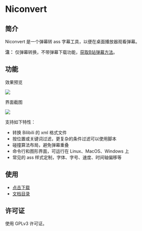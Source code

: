 Niconvert
=========

简介
----

Niconvert 是一个弹幕转 ass 字幕工具，以便在桌面播放器观看弹幕。

**注：** 仅弹幕转换，不带弹幕下载功能，[获取B站弹幕方法][getxml]。

功能
----

效果预览

[![](https://raw.githubusercontent.com/muzuiget/niconvert/master/docs/images/preview.jpg)](https://raw.githubusercontent.com/muzuiget/niconvert/master/docs/images/preview_full.jpg)

界面截图

![](https://raw.githubusercontent.com/muzuiget/niconvert/master/docs/images/gui.png)

支持如下特性：

* 转换 Bilibili 的 xml 格式文件
* 按位置或关键词过滤，更复杂的条件过滤可以使用脚本
* 碰撞算法布局，避免弹幕重叠
* 命令行和图形界面，可运行在 Linux、MacOS、Windows 上
* 常见的 ass 样式定制，字体、字号、速度、时间轴偏移等

使用
----

* [点击下载][download]
* [文档目录][docs]

[docs]: ./docs/README.md
[download]: https://github.com/muzuiget/niconvert/archive/master.zip
[getxml]: ./docs/getxml.md

许可证
------

使用 GPLv3 许可证。
